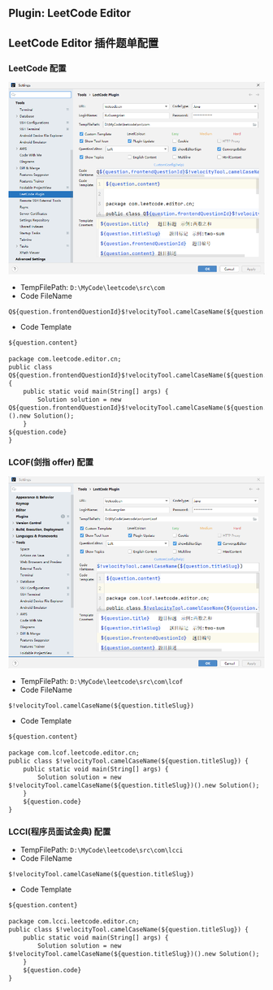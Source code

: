 ## Plugin: LeetCode Editor

## LeetCode Editor 插件题单配置
### LeetCode 配置
![img_1.png](png/img_1.png)
* TempFilePath: `D:\MyCode\leetcode\src\com`
* Code FileName
```
Q${question.frontendQuestionId}$!velocityTool.camelCaseName(${question.titleSlug})
```
* Code Template
```
${question.content}

package com.leetcode.editor.cn;
public class Q${question.frontendQuestionId}$!velocityTool.camelCaseName(${question.titleSlug}) {
    public static void main(String[] args) {
        Solution solution = new Q${question.frontendQuestionId}$!velocityTool.camelCaseName(${question.titleSlug})().new Solution();
    }
${question.code}
}
```
### LCOF(剑指 offer) 配置
![img_2.png](png/img_2.png)
* TempFilePath: `D:\MyCode\leetcode\src\com\lcof`
* Code FileName
```
$!velocityTool.camelCaseName(${question.titleSlug})
```
* Code Template
```
${question.content}

package com.lcof.leetcode.editor.cn;
public class $!velocityTool.camelCaseName(${question.titleSlug}) {
    public static void main(String[] args) {
        Solution solution = new $!velocityTool.camelCaseName(${question.titleSlug})().new Solution();
    }
    ${question.code}
}
```
### LCCI(程序员面试金典) 配置
* TempFilePath: `D:\MyCode\leetcode\src\com\lcci`
* Code FileName
```
$!velocityTool.camelCaseName(${question.titleSlug})
```
* Code Template
```
${question.content}

package com.lcci.leetcode.editor.cn;
public class $!velocityTool.camelCaseName(${question.titleSlug}) {
    public static void main(String[] args) {
        Solution solution = new $!velocityTool.camelCaseName(${question.titleSlug})().new Solution();
    }
    ${question.code}
}
```